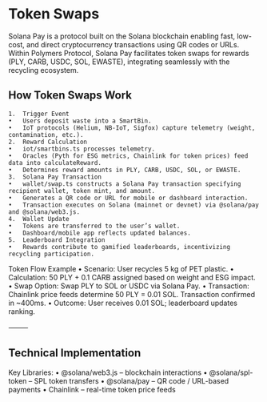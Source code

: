 # Token Swaps

Solana Pay is a protocol built on the Solana blockchain enabling fast, low-cost, and direct cryptocurrency transactions using QR codes or URLs. Within Polymers Protocol, Solana Pay facilitates token swaps for rewards (PLY, CARB, USDC, SOL, EWASTE), integrating seamlessly with the recycling ecosystem.

## How Token Swaps Work

	1.	Trigger Event
	•	Users deposit waste into a SmartBin.
	•	IoT protocols (Helium, NB-IoT, Sigfox) capture telemetry (weight, contamination, etc.).
	2.	Reward Calculation
	•	iot/smartbins.ts processes telemetry.
	•	Oracles (Pyth for ESG metrics, Chainlink for token prices) feed data into calculateReward.
	•	Determines reward amounts in PLY, CARB, USDC, SOL, or EWASTE.
	3.	Solana Pay Transaction
	•	wallet/swap.ts constructs a Solana Pay transaction specifying recipient wallet, token mint, and amount.
	•	Generates a QR code or URL for mobile or dashboard interaction.
	•	Transaction executes on Solana (mainnet or devnet) via @solana/pay and @solana/web3.js.
	4.	Wallet Update
	•	Tokens are transferred to the user’s wallet.
	•	Dashboard/mobile app reflects updated balances.
	5.	Leaderboard Integration
	•	Rewards contribute to gamified leaderboards, incentivizing recycling participation.

Token Flow Example
	•	Scenario: User recycles 5 kg of PET plastic.
	•	Calculation: 50 PLY + 0.1 CARB assigned based on weight and ESG impact.
	•	Swap Option: Swap PLY to SOL or USDC via Solana Pay.
	•	Transaction: Chainlink price feeds determine 50 PLY = 0.01 SOL. Transaction confirmed in ~400ms.
	•	Outcome: User receives 0.01 SOL; leaderboard updates ranking.

⸻

## Technical Implementation

Key Libraries:
	•	@solana/web3.js – blockchain interactions
	•	@solana/spl-token – SPL token transfers
	•	@solana/pay – QR code / URL-based payments
	•	Chainlink – real-time token price feeds
